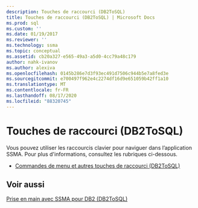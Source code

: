 ```yaml
---
description: Touches de raccourci (DB2ToSQL)
title: Touches de raccourci (DB2ToSQL) | Microsoft Docs
ms.prod: sql
ms.custom: ''
ms.date: 01/19/2017
ms.reviewer: ''
ms.technology: ssma
ms.topic: conceptual
ms.assetid: cb20a327-e565-49a3-a5d0-4cc79a48c179
author: nahk-ivanov
ms.author: alexiva
ms.openlocfilehash: 0145b286e7d3f93ec491d7506c944b5e7a8fed3e
ms.sourcegitcommit: e700497f962e4c2274df16d9e651059b42ff1a10
ms.translationtype: MT
ms.contentlocale: fr-FR
ms.lasthandoff: 08/17/2020
ms.locfileid: "88320745"
---
```

# <a name="shortcut-keys-db2tosql"></a>Touches de raccourci (DB2ToSQL)
Vous pouvez utiliser les raccourcis clavier pour naviguer dans l’application SSMA. Pour plus d'informations, consultez les rubriques ci-dessous.  
  
-   [Commandes de menu et autres touches de raccourci &#40;DB2ToSQL&#41;](../../ssma/db2/menu-commands-and-other-shortcut-keys-db2tosql.md)  
  
## <a name="see-also"></a>Voir aussi  
[Prise en main avec SSMA pour DB2 &#40;DB2ToSQL&#41;](../../ssma/db2/getting-started-with-ssma-for-db2-db2tosql.md)  
  
